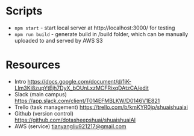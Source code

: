 # Scripts
* `npm start`       - start local server at http://localhost:3000/ for testing
* `npm run build`   - generate build in /build folder, which can be manually uploaded to and served by AWS S3

# Resources
* Intro     https://docs.google.com/document/d/1jK-LIm3Ki8zupYtEjh7DyX_bOUnLxzMCFRixqDAtzCA/edit
* Slack     (main campus) https://app.slack.com/client/T014EFMBLKW/D0146V1E821
* Trello    (task management) https://trello.com/b/kmKYR0jp/shuaishuaiai
* Github    (version control) https://github.com/dotasheepshuai/shuaishuaiAI
* AWS       (service) tianyangliu921217@gmail.com